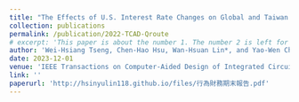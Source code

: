 ```yaml
---
title: "The Effects of U.S. Interest Rate Changes on Global and Taiwan’s Economic Amid the Russia-Ukraine War"
collection: publications
permalink: /publication/2022-TCAD-Qroute
# excerpt: 'This paper is about the number 1. The number 2 is left for future work.'
author: 'Wei-Hsiang Tseng, Chen-Hao Hsu, Wan-Hsuan Lin*, and Yao-Wen Chang'
date: 2023-12-01
venue: 'IEEE Transactions on Computer-Aided Design of Integrated Circuits ans Systems (TCAD)'
link: ''
paperurl: 'http://hsinyulin118.github.io/files/行為財務期末報告.pdf'
---
```


